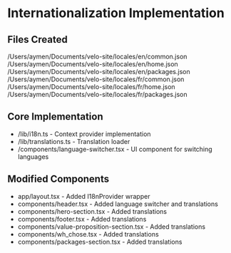 # Internationalization Implementation

## Files Created

/Users/aymen/Documents/velo-site/locales/en/common.json
/Users/aymen/Documents/velo-site/locales/en/home.json
/Users/aymen/Documents/velo-site/locales/en/packages.json
/Users/aymen/Documents/velo-site/locales/fr/common.json
/Users/aymen/Documents/velo-site/locales/fr/home.json
/Users/aymen/Documents/velo-site/locales/fr/packages.json

## Core Implementation

- /lib/i18n.ts - Context provider implementation
- /lib/translations.ts - Translation loader
- /components/language-switcher.tsx - UI component for switching languages

## Modified Components

- app/layout.tsx - Added I18nProvider wrapper
- components/header.tsx - Added language switcher and translations
- components/hero-section.tsx - Added translations
- components/footer.tsx - Added translations
- components/value-proposition-section.tsx - Added translations
- components/wh_chose.tsx - Added translations
- components/packages-section.tsx - Added translations
